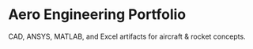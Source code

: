 # Aero Engineering Portfolio
CAD, ANSYS, MATLAB, and Excel artifacts for aircraft & rocket concepts.
